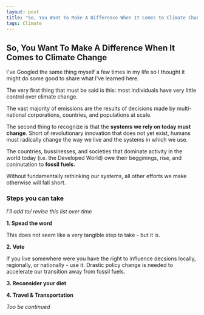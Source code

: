 ```yaml
---
layout: post
title: "So, You Want To Make A Difference When It Comes to Climate Change"
tags: Climate
---
```



## So, You Want To Make A Difference When It Comes to Climate Change

I've Googled the same thing myself a few times in my life so I thought it might do some good to share what I've learned here. 

The very first thing that must be said is this: most individuals have very little control over climate change. 

The vast majority of emissions are the results of decisions made by multi-national corporations, countries, and populations at scale. 

The second thing to recognize is that the **systems we rely on today must change**. Short of revolutionary innovation that does not yet exist, humans must radically change the way we live and the systems in which we use. 

The countries, bussinesses, and societies that dominate activity in the world today (i.e. the Developed World) owe their begginings, rise, and coninutation to **fossil fuels.**

Without fundamentally rethinking our systems, all other efforts we make otherwise will fall short. 

### Steps you can take 

*I'll add to/ revise this list over time*

**1. Spead the word**

This does not seem like a very tangible step to take - but it is. 

**2. Vote**

If you live somewhere were you have the right to influence decsions locally, regionally, or nationally - use it. Drastic policy change is needed to accelerate our transition away from fossil fuels. 

**3. Reconsider your diet**

**4. Travel & Transportation**



*Too be continued*
